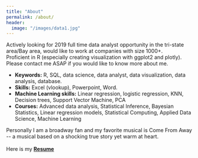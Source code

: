```yaml
---
title: "About"
permalink: /about/
header:
  image: "/images/data1.jpg"
---
```

<div class="thin-text">
Actively looking for 2019 full time data analyst opportunity in the tri-state area/Bay area, would like to work at companies with size 1000+.
<br>
Proficient in R (especially creating visualization with ggplot2 and plotly).
Please contact me ASAP if you would like to know more about me.
</div>

<div class="thin-text">
<ul>
<li><strong>Keywords:</strong> R, SQL, data science, data analyst, data visualization, data analysis, database.</li>
<li><strong>Skills:</strong> Excel (vlookup), Powerpoint, Word.</li>
<li><strong>Machine Learning skills:</strong> Linear regression, logistic regression, KNN, Decision trees, Support Vector Machine, PCA</li>
<li><strong>Courses:</strong> Advanced data analysis, Statistical Inference, Bayesian Statistics, Linear regression models, Statistical Computing, Applied Data Science, Machine Learning</li>
</ul>
</div>

<div class="thin-text">
Personally I am a broadway fan and my favorite musical is Come From Away -- a musical based on a shocking true story yet warm at heart.
</div>
<br>
<div class="thin-text">
Here is my <a href="https://www.dropbox.com/s/omi3gc9l3v9qsne/resume-Alex%20Xu.pdf?dl=0"><strong>Resume</strong></a></div> <!--[Resume](https://www.dropbox.com/s/omi3gc9l3v9qsne/resume-Alex%20Xu.pdf?dl=0)-->
